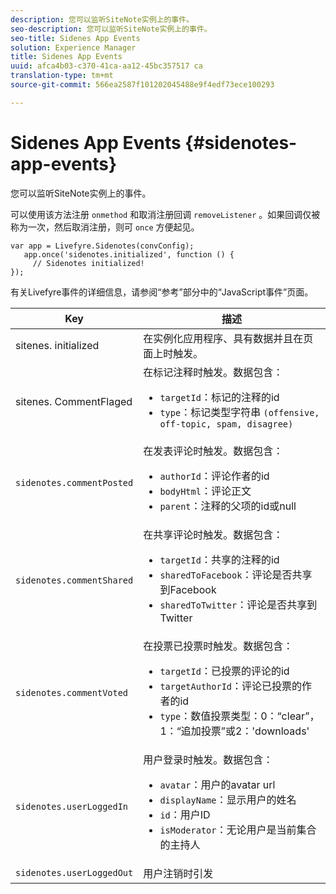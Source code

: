 ```yaml
---
description: 您可以监听SiteNote实例上的事件。
seo-description: 您可以监听SiteNote实例上的事件。
seo-title: Sidenes App Events
solution: Experience Manager
title: Sidenes App Events
uuid: afca4b03-c370-41ca-aa12-45bc357517 ca
translation-type: tm+mt
source-git-commit: 566ea2587f101202045488e9f4edf73ece100293

---
```



# Sidenes App Events {#sidenotes-app-events}

您可以监听SiteNote实例上的事件。

可以使用该方法注册 `onmethod` 和取消注册回调 `removeListener` 。如果回调仅被称为一次，然后取消注册，则可 `once` 方便起见。

```
var app = Livefyre.Sidenotes(convConfig); 
   app.once('sidenotes.initialized', function () { 
     // Sidenotes initialized!  
});
```

有关Livefyre事件的详细信息，请参阅“参考”部分中的“JavaScript事件”页面。

| Key | 描述 |
|--- |--- |
| sitenes. initialized | 在实例化应用程序、具有数据并且在页面上时触发。 |
| sitenes. CommentFlaged | 在标记注释时触发。数据包含： <br><ul><li>`targetId`：标记的注释的id</li><li>`type`：标记类型字符串 `(offensive, off-topic, spam, disagree)`</li></ul> |
| `sidenotes.commentPosted` | 在发表评论时触发。数据包含： <br><ul><li> `authorId`：评论作者的id </li><li>`bodyHtml`：评论正文 </li><li> `parent`：注释的父项的id或null</li></ul> |
| `sidenotes.commentShared` | 在共享评论时触发。数据包含： <br><ul><li>`targetId`：共享的注释的id </li><li> `sharedToFacebook`：评论是否共享到Facebook </li><li>`sharedToTwitter`：评论是否共享到Twitter</li></ul> |
| `sidenotes.commentVoted` | 在投票已投票时触发。数据包含： <br><ul><li>`targetId`：已投票的评论的id </li><li> `targetAuthorId`：评论已投票的作者的id</li><li> `type`：数值投票类型：0：“clear”，1：“追加投票”或2：'downloads'</li></ul> |
| `sidenotes.userLoggedIn` | 用户登录时触发。数据包含： <br><ul><li>`avatar`：用户的avatar url </li><li>`displayName`：显示用户的姓名</li><li>`id`：用户ID</li><li> `isModerator`：无论用户是当前集合的主持人</li></ul> |
| `sidenotes.userLoggedOut` | 用户注销时引发 |
